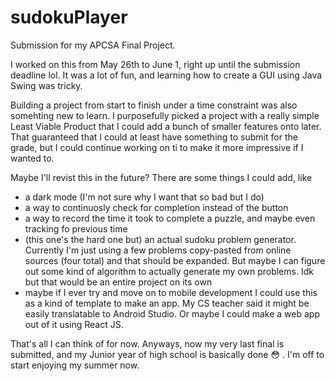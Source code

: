 # sudokuPlayer
Submission for my APCSA Final Project.

I worked on this from May 26th to June 1, right up until the submission deadline lol. It was a lot of fun, and learning how to create a GUI using Java Swing was tricky.

Building a project from start to finish under a time constraint was also somehting new to learn. I purposefully picked a project with a really simple Least Viable Product that I could add a bunch of smaller features onto later. That guaranteed that I could at least have something to submit for the grade, but I could continue working on ti to make it more impressive if I wanted to. 

Maybe I'll revist this in the future? There are some things I could add, like
- a dark mode (I'm not sure why I want that so bad but I do)
- a way to continuosly check for completion instead of the button
- a way to record the time it took to complete a puzzle, and maybe even tracking fo previous time
- (this one's the hard one but) an actual sudoku problem generator. Currently I'm just using a few problems copy-pasted from online sources (four total) and that should be expanded. But maybe I can figure out some kind of algorithm to actually generate my own problems. Idk but that would be an entire project on its own
- maybe if I ever try and move on to mobile development I could use this as a kind of template to make an app. My CS teacher said it might be easily translatable to Android Studio. Or maybe I could make a web app out of it using React JS.

That's all I can think of for now. Anyways, now my very last final is submitted, and my Junior year of high school is basically done :flushed: . I'm off to start enjoying my summer now.
